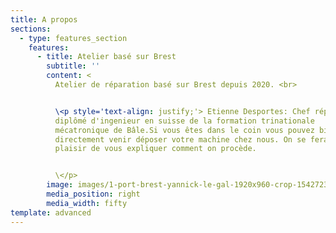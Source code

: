 ```yaml
---
title: A propos
sections:
  - type: features_section
    features:
      - title: Atelier basé sur Brest
        subtitle: ''
        content: <
          Atelier de réparation basé sur Brest depuis 2020. <br>


          \<p style='text-align: justify;'> Etienne Desportes: Chef réparateur,
          diplômé d'ingenieur en suisse de la formation trinationale
          mécatronique de Bâle.Si vous êtes dans le coin vous pouvez bien sûr
          directement venir déposer votre machine chez nous. On se fera un
          plaisir de vous expliquer comment on procède.


          \</p>
        image: images/1-port-brest-yannick-le-gal-1920x960-crop-1542723260.jpg
        media_position: right
        media_width: fifty
template: advanced
---
```

